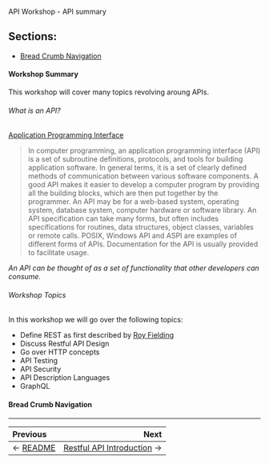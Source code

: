 API Workshop - API summary

## Sections:

* [Bread Crumb Navigation](#bread-crumb-navigation)


#### Workshop Summary

This workshop will cover many topics revolving aroung APIs.

###### What is an API?

[Application Programming Interface](https://en.wikipedia.org/wiki/Application_programming_interface)

> In computer programming, an application programming interface (API) is a set of subroutine definitions, protocols, and tools for building application software. In general terms, it is a set of clearly defined methods of communication between various software components. A good API makes it easier to develop a computer program by providing all the building blocks, which are then put together by the programmer. An API may be for a web-based system, operating system, database system, computer hardware or software library. An API specification can take many forms, but often includes specifications for routines, data structures, object classes, variables or remote calls. POSIX, Windows API and ASPI are examples of different forms of APIs. Documentation for the API is usually provided to facilitate usage.

*An API can be thought of as a set of functionality that other developers can consume.*

###### Workshop Topics

In this workshop we will go over the following topics:

* Define REST as first described by [Roy Fielding](https://en.wikipedia.org/wiki/Roy_Fielding)
* Discuss Restful API Design
* Go over HTTP concepts
* API Testing
* API Security
* API Description Languages
* GraphQL

#### Bread Crumb Navigation
_________________________

Previous | Next
:------- | ---:
← [README](../README.md) | [Restful API Introduction](./restful-intro.md) →
